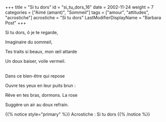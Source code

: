 +++
title = "Si tu dors"
id = "si_tu_dors_16"
date = 2002-11-24
weight = 7
categories = ["Aimé (amant)", "Sommeil"]
tags = ["amour", "attitudes", "acrostiche"]
acrostiche = "Si tu dors"
LastModifierDisplayName = "Barbara Post"
+++

Si tu dors, ô je te regarde,

Imaginaire du sommeil,

Tes traits si beaux, mon œil attarde

Un doux baiser, voile vermeil.

 \
Dans ce bien-être qui repose

Ouvre tes yeux en leur puits brun :

Rêve en tes bras, dormons. La rose

Suggère un air au doux refrain.

{{% notice style="primary" %}}
Acrostiche : Si tu dors
{{% /notice %}}
